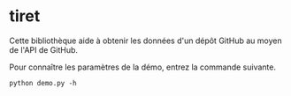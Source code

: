 # tiret

Cette bibliothèque aide à obtenir les données d'un dépôt GitHub au moyen de
l'API de GitHub.

Pour connaître les paramètres de la démo, entrez la commande suivante.
```
python demo.py -h
```
